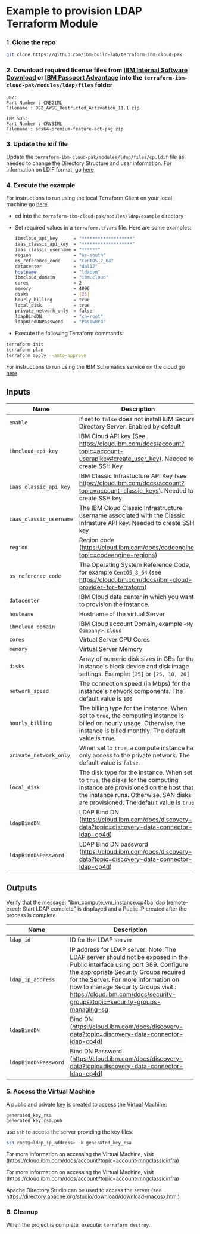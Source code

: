 
# Example to provision LDAP Terraform Module

### 1. Clone the repo

```bash
git clone https://github.com/ibm-build-lab/terraform-ibm-cloud-pak
```

### 2. Download required license files from [IBM Internal Software Download](https://w3-03.ibm.com/software/xl/download/ticket.wss) or [IBM Passport Advantage](https://www.ibm.com/software/passportadvantage/) into the  `terraform-ibm-cloud-pak/modules/ldap/files` folder

```console
DB2:
Part Number : CNB21ML
Filename : DB2_AWSE_Restricted_Activation_11.1.zip

IBM SDS:
Part Number : CRV3IML
Filename : sds64-premium-feature-act-pkg.zip
```

### 3. Update the ldif file

Update the `terraform-ibm-cloud-pak/modules/ldap/files/cp.ldif` file as needed to change the Directory Structure and user information.  For information on LDIF format, go [here](https://www.ibm.com/docs/en/i/7.4?topic=reference-ldap-data-interchange-format-ldif)

### 4. Execute the example

For instructions to run using the local Terraform Client on your local machine go [here](../../Using_Terraform.md).

- cd into the `terraform-ibm-cloud-pak/modules/ldap/example` directory

- Set required values in a `terraform.tfvars` file.  Here are some examples:

  ```bash
  ibmcloud_api_key      = "*******************"
  iaas_classic_api_key  = "*******************"
  iaas_classic_username = "******"
  region                = "us-south"
  os_reference_code     = "CentOS_7_64"
  datacenter            = "dal12"
  hostname              = "ldapvm"
  ibmcloud_domain       = "ibm.cloud" 
  cores                 = 2
  memory                = 4096
  disks                 = [25]
  hourly_billing        = true
  local_disk            = true
  private_network_only  = false
  ldapBindDN            = "cn=root"
  ldapBindDNPassword    = "Passw0rd"
  ```

- Execute the following Terraform commands:

```bash
terraform init
terraform plan
terraform apply --auto-approve
```

For instructions to run using the IBM Schematics service on the cloud go [here](../../Using_Schematics.md).

## Inputs


| Name                    | Description                                                                                                                                                                                                 | Default | Required |
| ----------------------- | ----------------------------------------------------------------------------------------------------------------------------------------------------------------------------------------------------------- | ------- | -------- |
| `enable`                | If set to `false` does not install IBM Secure Directory Server. Enabled by default  | `true`  | No       |
| `ibmcloud_api_key`      | IBM Cloud API key (See https://cloud.ibm.com/docs/account?topic=account-userapikey#create_user_key). Needed to create SSH Key                                                   |         | Yes      |
| `iaas_classic_api_key`  | IBM Classic Infrastucture API Key (see https://cloud.ibm.com/docs/account?topic=account-classic_keys). Needed to create SSH key                                               |         | Yes      |
| `iaas_classic_username` | The IBM Cloud Classic Infrastructure username associated with the Classic Infrasture API key. Needed to create SSH key                                                      |         | Yes      |
| `region`                | Region code (https://cloud.ibm.com/docs/codeengine?topic=codeengine-regions) |         | Yes      |
| `os_reference_code`     | The Operating System Reference Code, for example `CentOS_8_64` (see https://cloud.ibm.com/docs/ibm-cloud-provider-for-terraform)    |         | Yes      |
| `datacenter`            | IBM Cloud data center in which you want to provision the instance.    |         | Yes      |
| `hostname`              | Hostname of the virtual Server    |    "ldapvm"     | No      |
| `ibmcloud_domain`       | IBM Cloud account Domain, example `<My Company>.cloud`    |    ibm.cloud     | Yes      |
| `cores`                 | Virtual Server CPU Cores    |         | Yes      |
| `memory`                | Virtual Server Memory    |         | Yes      |
| `disks`                 | Array of numeric disk sizes in GBs for the instance's block device and disk image settings. Example: `[25]` or `[25, 10, 20]`  |          | Yes      |
| `network_speed`         | The connection speed (in Mbps) for the instance's network components. The default value is `100`   | `100`   | No      |
| `hourly_billing`        | The billing type for the instance. When set to `true`, the computing instance is billed on hourly usage. Otherwise, the instance is billed monthly. The default value is `true`.                                | `true`  | No      |
| `private_network_only`  | When set to `true`, a compute instance has only access to the private network. The default value is `false`.    | `false` | No      |
| `local_disk`            | The disk type for the instance. When set to `true`, the disks for the computing instance are provisioned on the host that the instance runs. Otherwise, SAN disks are provisioned. The default value is `true`. | `true`  | No      |
| `ldapBindDN`            | LDAP Bind DN (https://cloud.ibm.com/docs/discovery-data?topic=discovery-data-connector-ldap-cp4d)     | `true`  | Yes      |
| `ldapBindDNPassword`    | LDAP Bind DN password (https://cloud.ibm.com/docs/discovery-data?topic=discovery-data-connector-ldap-cp4d)      |         | Yes      |
  
## Outputs

Verify that the message: "ibm_compute_vm_instance.cp4ba ldap (remote-exec): Start LDAP complete" is displayed and a Public IP created after the process is complete.

| Name                 | Description                                                                                                                                |
| -------------------- | ------------------------------------------------------------------------------------------------------------------------------------------ |
| `ldap_id` | ID for the LDAP server |
| `ldap_ip_address` | IP address for LDAP server. Note: The LDAP server should not be exposed in the Public interface using port 389. Configure the appropriate Security Groups required for the Server. For more information on how to manage Security Groups visit : https://cloud.ibm.com/docs/security-groups?topic=security-groups-managing-sg |
| `ldapBindDN` | Bind DN (https://cloud.ibm.com/docs/discovery-data?topic=discovery-data-connector-ldap-cp4d) |
| `ldapBindDNPassword` | Bind DN Password (https://cloud.ibm.com/docs/discovery-data?topic=discovery-data-connector-ldap-cp4d) |

### 5. Access the Virtual Machine

A public and private key is created to access the Virtual Machine:

```console
generated_key_rsa
generated_key_rsa.pub
```

use `ssh` to access the server providing the key files.

```bash
ssh root@<ldap_ip_address> -k generated_key_rsa
```

For more information on accessing the Virtual Machine, visit (https://cloud.ibm.com/docs/account?topic=account-mngclassicinfra)

For more information on accessing the Virtual Machine, visit (https://cloud.ibm.com/docs/account?topic=account-mngclassicinfra)

Apache Directory Studio can be used to access the server (see https://directory.apache.org/studio/download/download-macosx.html)

### 6. Cleanup

When the project is complete, execute: `terraform destroy`.


